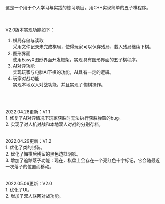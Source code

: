 这是一个用于个人学习与实践的练习项目。用C++实现简单的五子棋程序。<br/>
<br/>
<br/>
<br/>
V2.0版本实现功能如下：<br/>
1. 棋局存储与读取<br/>
采用文件记录未完成棋局，使得玩家可以保存残局、载入残局继续下棋。<br/>
2. 图形界面<br/>
使用EasyX图形界面开发框架，实现具有图形界面的五子棋程序。<br/>
3. AI对弈功能<br/>
实现玩家与电脑AI下棋的功能，AI具有一定的逻辑。<br/>
4. 玩家对战功能<br/>
实现本地双人对战功能，并且实现了悔棋操作。<br/>
<br/>
<br/>
<br/>
2022.04.28更新：V1.1<br/>
1. 修复了AI对弈情况下玩家获胜时无法执行获胜弹窗的bug。<br/>
2. 实现了对人机对战和本地双人对战的分别存档。<br/>
<br/>
<br/>
2022.04.29更新：V1.2<br/>
1. 优化了类的封装。<br/>
2. 优化了悔棋后残留的黑色边框阴影。<br/>
3. 增加了追踪落子功能：现在，棋盘上会存在一个亮红色十字标记，它会随最近一次落子的位置而移动。<br/>
<br/>
<br/>
2022.05.06更新：V2.0<br/>
1. 优化了UI。<br/>
2. 增加了双人联网对战功能。<br/>
